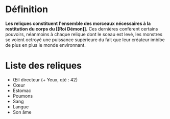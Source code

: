 # Définition

**Les reliques constituent l'ensemble des morceaux nécessaires à la restitution du corps du [[Roi Démon]].**
Ces dernières confèrent certains pouvoirs, néanmoins à chaque relique dont le sceau est levé, les monstres se voient octroyé une puissance supérieure du fait que leur créateur imbibe de plus en plus le monde environnant.
# Liste des reliques

- Œil directeur (+ Yeux, qté : 42)
- Cœur
- Estomac
- Poumons
- Sang 
- Langue
- Son âme

